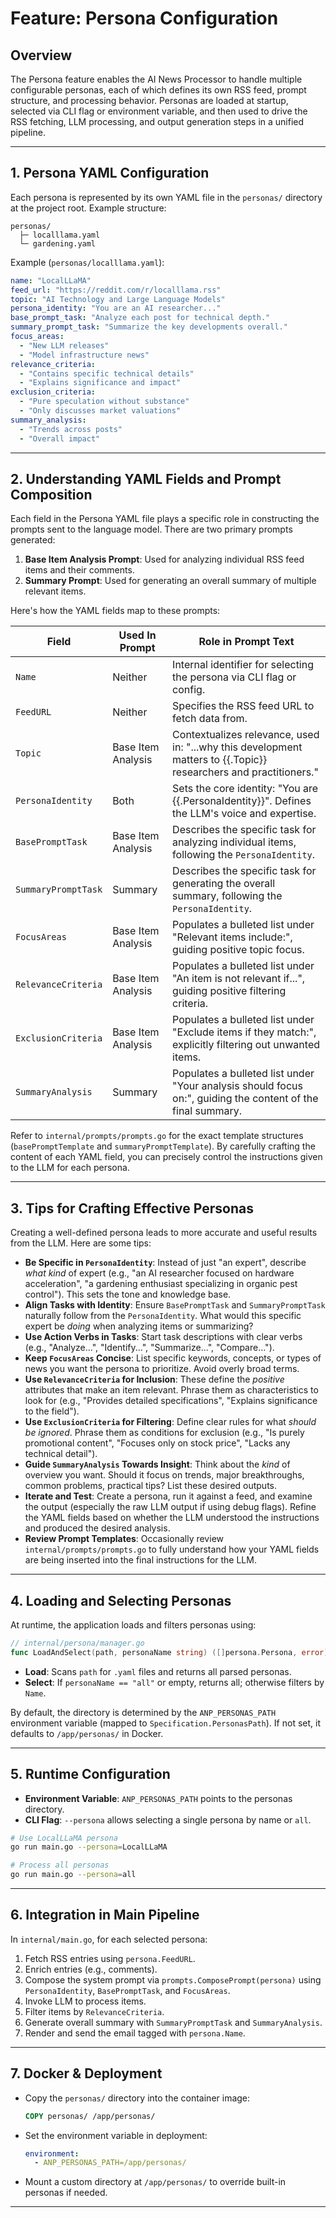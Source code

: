 # Feature: Persona Configuration

## Overview
The Persona feature enables the AI News Processor to handle multiple configurable personas, each of which defines its own RSS feed, prompt structure, and processing behavior. Personas are loaded at startup, selected via CLI flag or environment variable, and then used to drive the RSS fetching, LLM processing, and output generation steps in a unified pipeline.

---

## 1. Persona YAML Configuration
Each persona is represented by its own YAML file in the `personas/` directory at the project root. Example structure:
```
personas/
  ├─ localllama.yaml
  └─ gardening.yaml
```

Example (`personas/localllama.yaml`):
```yaml
name: "LocalLLaMA"
feed_url: "https://reddit.com/r/localllama.rss"
topic: "AI Technology and Large Language Models"
persona_identity: "You are an AI researcher..."
base_prompt_task: "Analyze each post for technical depth."
summary_prompt_task: "Summarize the key developments overall."
focus_areas:
  - "New LLM releases"
  - "Model infrastructure news"
relevance_criteria:
  - "Contains specific technical details"
  - "Explains significance and impact"
exclusion_criteria:
  - "Pure speculation without substance"
  - "Only discusses market valuations"
summary_analysis:
  - "Trends across posts"
  - "Overall impact"
```

---

## 2. Understanding YAML Fields and Prompt Composition

Each field in the Persona YAML file plays a specific role in constructing the prompts sent to the language model. There are two primary prompts generated:

1.  **Base Item Analysis Prompt**: Used for analyzing individual RSS feed items and their comments.
2.  **Summary Prompt**: Used for generating an overall summary of multiple relevant items.

Here's how the YAML fields map to these prompts:

| Field                  | Used In Prompt      | Role in Prompt Text                                                                                                       |
|------------------------|---------------------|---------------------------------------------------------------------------------------------------------------------------|
| `Name`                 | Neither             | Internal identifier for selecting the persona via CLI flag or config.                                                       |
| `FeedURL`              | Neither             | Specifies the RSS feed URL to fetch data from.                                                                            |
| `Topic`                | Base Item Analysis  | Contextualizes relevance, used in: "...why this development matters to {{.Topic}} researchers and practitioners."         |
| `PersonaIdentity`      | Both                | Sets the core identity: "You are {{.PersonaIdentity}}". Defines the LLM's voice and expertise.                           |
| `BasePromptTask`       | Base Item Analysis  | Describes the specific task for analyzing individual items, following the `PersonaIdentity`.                                |
| `SummaryPromptTask`    | Summary             | Describes the specific task for generating the overall summary, following the `PersonaIdentity`.                            |
| `FocusAreas`           | Base Item Analysis  | Populates a bulleted list under "Relevant items include:", guiding positive topic focus.                                |
| `RelevanceCriteria`    | Base Item Analysis  | Populates a bulleted list under "An item is not relevant if...", guiding positive filtering criteria.                       |
| `ExclusionCriteria`    | Base Item Analysis  | Populates a bulleted list under "Exclude items if they match:", explicitly filtering out unwanted items.                    |
| `SummaryAnalysis`      | Summary             | Populates a bulleted list under "Your analysis should focus on:", guiding the content of the final summary.             |

Refer to `internal/prompts/prompts.go` for the exact template structures (`basePromptTemplate` and `summaryPromptTemplate`). By carefully crafting the content of each YAML field, you can precisely control the instructions given to the LLM for each persona.

---

## 3. Tips for Crafting Effective Personas

Creating a well-defined persona leads to more accurate and useful results from the LLM. Here are some tips:

*   **Be Specific in `PersonaIdentity`**: Instead of just "an expert", describe *what kind* of expert (e.g., "an AI researcher focused on hardware acceleration", "a gardening enthusiast specializing in organic pest control"). This sets the tone and knowledge base.
*   **Align Tasks with Identity**: Ensure `BasePromptTask` and `SummaryPromptTask` naturally follow from the `PersonaIdentity`. What would this specific expert be *doing* when analyzing items or summarizing?
*   **Use Action Verbs in Tasks**: Start task descriptions with clear verbs (e.g., "Analyze...", "Identify...", "Summarize...", "Compare...").
*   **Keep `FocusAreas` Concise**: List specific keywords, concepts, or types of news you want the persona to prioritize. Avoid overly broad terms.
*   **Use `RelevanceCriteria` for Inclusion**: These define the *positive* attributes that make an item relevant. Phrase them as characteristics to look for (e.g., "Provides detailed specifications", "Explains significance to the field").
*   **Use `ExclusionCriteria` for Filtering**: Define clear rules for what *should be ignored*. Phrase them as conditions for exclusion (e.g., "Is purely promotional content", "Focuses only on stock price", "Lacks any technical detail").
*   **Guide `SummaryAnalysis` Towards Insight**: Think about the *kind* of overview you want. Should it focus on trends, major breakthroughs, common problems, practical tips? List these desired outputs.
*   **Iterate and Test**: Create a persona, run it against a feed, and examine the output (especially the raw LLM output if using debug flags). Refine the YAML fields based on whether the LLM understood the instructions and produced the desired analysis.
*   **Review Prompt Templates**: Occasionally review `internal/prompts/prompts.go` to fully understand how your YAML fields are being inserted into the final instructions for the LLM.

---

## 4. Loading and Selecting Personas
At runtime, the application loads and filters personas using:

```go
// internal/persona/manager.go
func LoadAndSelect(path, personaName string) ([]persona.Persona, error)
```
- **Load**: Scans `path` for `.yaml` files and returns all parsed personas.
- **Select**: If `personaName == "all"` or empty, returns all; otherwise filters by `Name`.

By default, the directory is determined by the `ANP_PERSONAS_PATH` environment variable (mapped to `Specification.PersonasPath`). If not set, it defaults to `/app/personas/` in Docker.

---

## 5. Runtime Configuration
- **Environment Variable**: `ANP_PERSONAS_PATH` points to the personas directory.
- **CLI Flag**: `--persona` allows selecting a single persona by name or `all`.

```bash
# Use LocalLLaMA persona
go run main.go --persona=LocalLLaMA

# Process all personas
go run main.go --persona=all
```

---

## 6. Integration in Main Pipeline
In `internal/main.go`, for each selected persona:
1. Fetch RSS entries using `persona.FeedURL`.
2. Enrich entries (e.g., comments).
3. Compose the system prompt via `prompts.ComposePrompt(persona)` using `PersonaIdentity`, `BasePromptTask`, and `FocusAreas`.
4. Invoke LLM to process items.
5. Filter items by `RelevanceCriteria`.
6. Generate overall summary with `SummaryPromptTask` and `SummaryAnalysis`.
7. Render and send the email tagged with `persona.Name`.

---

## 7. Docker & Deployment
- Copy the `personas/` directory into the container image:
  ```dockerfile
  COPY personas/ /app/personas/
  ```
- Set the environment variable in deployment:
  ```yaml
  environment:
    - ANP_PERSONAS_PATH=/app/personas/
  ```
- Mount a custom directory at `/app/personas/` to override built-in personas if needed.

---